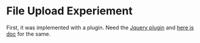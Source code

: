File Upload Experiement
=========================


First, it was implemented with a plugin. 
Need the [Jquery plugin][2] and [here is doc][1] for the same.
















[1]: https://blueimp.github.io/jQuery-File-Upload/
[2]: https://github.com/blueimp/jQuery-File-Upload/releases
